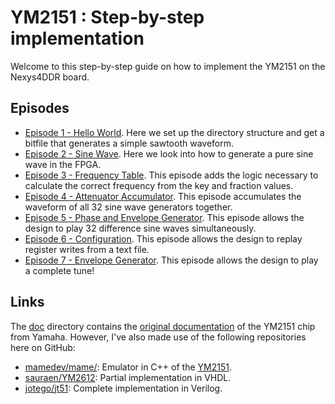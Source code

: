 # YM2151 : Step-by-step implementation

Welcome to this step-by-step guide on how to implement the YM2151 on the
Nexys4DDR board.

## Episodes
* [Episode 1 - Hello World](Episodes/ep01_Hello_World). Here we set up the
  directory structure and get a bitfile that generates a simple sawtooth
  waveform.
* [Episode 2 - Sine Wave](Episodes/ep02_Sine_Wave). Here we look into how to
  generate a pure sine wave in the FPGA.
* [Episode 3 - Frequency Table](Episodes/ep03_Frequency_Tables). This episode
  adds the logic necessary to calculate the correct frequency from the key
  and fraction values.
* [Episode 4 - Attenuator Accumulator](Episodes/ep04_Attenuator_Accumulator).
  This episode accumulates the waveform of all 32 sine wave generators
  together.
* [Episode 5 - Phase and Envelope Generator](Episodes/ep05_Phase_Envelope_Generator).
  This episode allows the design to play 32 difference sine waves
  simultaneously.
* [Episode 6 - Configuration](Episodes/ep06_Configuration).
  This episode allows the design to replay register writes from a text file.
* [Episode 7 - Envelope Generator](Episodes/ep07_Envelope_Generator).
  This episode allows the design to play a complete tune!

## Links
The [doc](doc) directory contains the [original
documentation](doc/yamaha_ym2151_synthesis.pdf) of the YM2151 chip from Yamaha.
However, I've also made use of the following repositories here on GitHub:
* [mamedev/mame/](https://github.com/mamedev/mame/): Emulator in C++ of the
  [YM2151](https://github.com/mamedev/mame/blob/master/src/devices/sound/ym2151.cpp).
* [sauraen/YM2612](https://github.com/sauraen/YM2612): Partial implementation
  in VHDL.
* [jotego/jt51](https://github.com/jotego/jt51): Complete implementation in
  Verilog.

